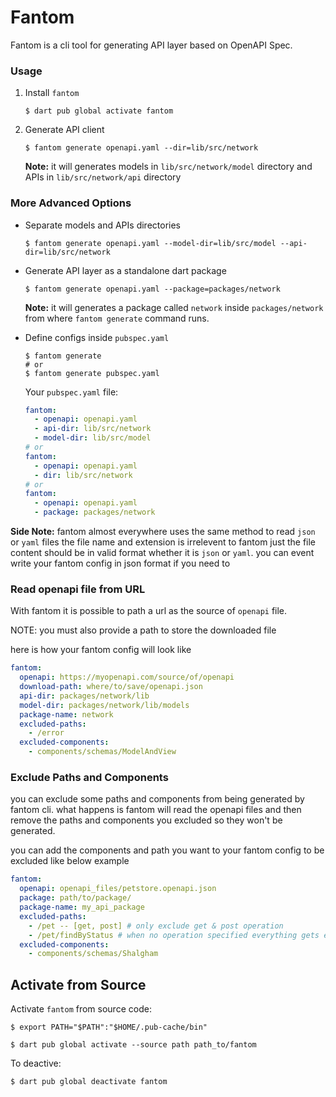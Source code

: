 # Fantom

Fantom is a cli tool for generating API layer based on OpenAPI Spec.


### Usage
1. Install `fantom`
    ```shell
    $ dart pub global activate fantom
    ```
2. Generate API client
    ```shell
    $ fantom generate openapi.yaml --dir=lib/src/network 
    ```
   **Note:** it will generates models in `lib/src/network/model` directory and APIs in `lib/src/network/api` directory
    
### More Advanced Options

- Separate models and APIs directories
    ```shell
    $ fantom generate openapi.yaml --model-dir=lib/src/model --api-dir=lib/src/network
    ```    
- Generate API layer as a standalone dart package
    ```shell
    $ fantom generate openapi.yaml --package=packages/network
    ```
    
    **Note:** it will generates a package called `network` inside `packages/network` from where `fantom generate` command runs.
    
 - Define configs inside `pubspec.yaml`
     ```shell
    $ fantom generate 
    # or
    $ fantom generate pubspec.yaml
    ```
    Your `pubspec.yaml` file:
    ```yaml
    fantom:
      - openapi: openapi.yaml   
      - api-dir: lib/src/network
      - model-dir: lib/src/model
    # or
    fantom: 
      - openapi: openapi.yaml
      - dir: lib/src/network
    # or
    fantom: 
      - openapi: openapi.yaml
      - package: packages/network  
    ```        

  **Side Note:** fantom almost everywhere uses the same method to read `json` or `yaml` files
  the file name and extension is irrelevent to fantom just the file content should be in valid format whether it is `json` or `yaml`. you can event write your fantom config in json format if you need to

### Read openapi file from URL

With fantom it is possible to path a url as the source of `openapi` file.

NOTE: you must also provide a path to store the downloaded file


here is how your fantom config will look like

```yaml
fantom:
  openapi: https://myopenapi.com/source/of/openapi
  download-path: where/to/save/openapi.json 
  api-dir: packages/network/lib
  model-dir: packages/network/lib/models
  package-name: network
  excluded-paths:
    - /error
  excluded-components:
    - components/schemas/ModelAndView
```

### Exclude Paths and Components

you can exclude some paths and components from being generated by fantom cli. what happens
is fantom will read the openapi files and then remove the paths and components you excluded
so they won't be generated.

you can add the components and path you want to your fantom config to be excluded like below example

```yaml
fantom:
  openapi: openapi_files/petstore.openapi.json
  package: path/to/package/
  package-name: my_api_package
  excluded-paths:
    - /pet -- [get, post] # only exclude get & post operation
    - /pet/findByStatus # when no operation specified everything gets excluded
  excluded-components:
    - components/schemas/Shalgham
```

## Activate from Source
Activate `fantom` from source code:

```shell
$ export PATH="$PATH":"$HOME/.pub-cache/bin"

$ dart pub global activate --source path path_to/fantom
```

To deactive:
```bash
$ dart pub global deactivate fantom
```
